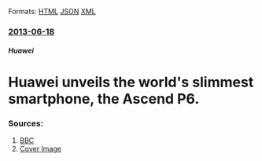 
Formats: [HTML](/news/2013/06/18/huawei-unveils-the-world-s-slimmest-smartphone-the-ascend-p6.html)  [JSON](/news/2013/06/18/huawei-unveils-the-world-s-slimmest-smartphone-the-ascend-p6.json)  [XML](/news/2013/06/18/huawei-unveils-the-world-s-slimmest-smartphone-the-ascend-p6.xml)  

### [2013-06-18](/news/2013/06/18/index.md)

##### Huawei
# Huawei unveils the world's slimmest smartphone, the Ascend P6. 




### Sources:

1. [BBC](http://www.bbc.co.uk/news/technology-22949159)
1. [Cover Image](http://ichef.bbci.co.uk/news/1024/media/images/68238000/png/_68238337_p62.png)
